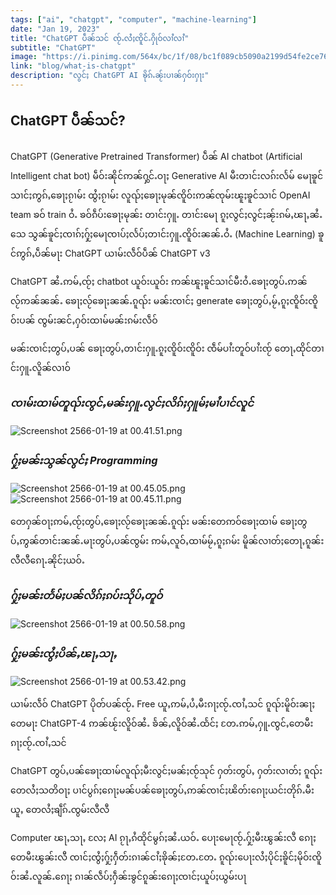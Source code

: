 ```yaml
---
tags: ["ai", "chatgpt", "computer", "machine-learning"]
date: "Jan 19, 2023"
title: "ChatGPT ပဵၼ်သင် ၸႂ်ႉလႆႈၸိူင်ႉႁိုဝ်လၢႆလၢႆ"
subtitle: "ChatGPT"
image: "https://i.pinimg.com/564x/bc/1f/08/bc1f089cb5090a2199d54fe2ce767b25.jpg"
link: "blog/what-is-chatgpt"
description: "လွင်ႈ ChatGPT AI ၶိုၵ်ႉၼႂ်းပၢၼ်ႁဝ်းႁႃး"
---
```


## ChatGPT ပဵၼ်သင်?

ChatGPT (Generative Pretrained Transformer) ပဵၼ် AI chatbot (Artificial Intelligent chat bot) မဵဝ်းၼိုင်ဢၼ်ႁွင်ႉဝႃႈ Generative AI မီးတၢင်းလၵ်းလႅမ် မေႃၶူင်သၢင်ႈဢွၵ်ႇၶေႃႈၵႂၢမ်း ထွႆႈၵႂၢမ်း လူၺ်ႈၶေႃႈမုၼ်ၸိူဝ်းဢၼ်ၸုမ်းၽူႈၶူင်သၢင် OpenAI team ၶဝ် train ဝႆႉ ၶဝ်ၵဵပ်းၶေႃႈမုၼ်း တၢင်းႁူႉ တၢင်းမေႃ ၵူႈလွင်ႈလွင်ႈၼႂ်းၵမ်ႇၽႃႇၼႆႉသေ သွၼ်ၶူင်ႈၸၢၵ်ႈႁႂ်ႈမေႃၸၢပ်ႈလႅပ်ႈတၢင်းႁူႉၸိူဝ်းၼၼ်ႉဝႆႉ (Machine Learning) ၶူင်ဢွၵ်ႇပဵၼ်မႃး ChatGPT ယၢမ်းလဵဝ်ပဵၼ် ChatGPT v3

ChatGPT ၼႆႉဢမ်ႇၸႂ်ႈ chatbot ယူဝ်းယူဝ်း ဢၼ်ၽူႈၶူင်သၢင်မီးဝႆႉၶေႃႈတွပ်ႉဢၼ်လႂ်ဢၼ်ၼၼ်ႉ ၶေႃႈလႂ်ၶေႃႈၼၼ်ႉၵူၺ်း မၼ်းၸၢင်ႈ generate ၶေႃႈတွပ်ႇမႂ်ႇၵူႈၸိူဝ်းၸိူဝ်းပၼ် ၸွမ်းၼင်ႇႁဝ်းထၢမ်မၼ်းၵမ်းလဵဝ်

မၼ်းၸၢင်ႈတွပ်ႇပၼ် ၶေႃႈတွပ်ႇတၢင်းႁူႉၵူႈၸိူဝ်းၸိူဝ်း ၸဵမ်ပၢႆးတူဝ်ပၢႆးၸႂ် တေႃႇထိုင်တၢင်းႁူႉလိူၼ်လၢဝ်

### _ၸၢမ်းထၢမ်တူၺ်းၸွင်ႇမၼ်းႁူႉလွင်ႈလိၵ်ႈႁူမ်ႈမၢႆပၢင်လူင်_

![Screenshot 2566-01-19 at 00.41.51.png](https://github-production-user-asset-6210df.s3.amazonaws.com/9565672/260230248-47041b7c-8e5e-44d4-9096-4eb8a4d35909.png?X-Amz-Algorithm=AWS4-HMAC-SHA256&X-Amz-Credential=AKIAIWNJYAX4CSVEH53A%2F20230812%2Fus-east-1%2Fs3%2Faws4_request&X-Amz-Date=20230812T130439Z&X-Amz-Expires=300&X-Amz-Signature=bbed26fb633e8801eed0513b4cd3e49c3b95af292f198e284ed0c8729830fbd8&X-Amz-SignedHeaders=host&actor_id=9565672&key_id=0&repo_id=428420217)

### _ႁႂ်ႈမၼ်းသွၼ်လွင်ႈ Programming_

![Screenshot 2566-01-19 at 00.45.05.png](https://github-production-user-asset-6210df.s3.amazonaws.com/9565672/260230333-fae22b89-296b-457c-8b76-0d9d8bbb5c79.png?X-Amz-Algorithm=AWS4-HMAC-SHA256&X-Amz-Credential=AKIAIWNJYAX4CSVEH53A%2F20230812%2Fus-east-1%2Fs3%2Faws4_request&X-Amz-Date=20230812T130446Z&X-Amz-Expires=300&X-Amz-Signature=41c6b177c65c55edb8c29e6fcae12db7486e7458f2881f92afa1692b320b9792&X-Amz-SignedHeaders=host&actor_id=9565672&key_id=0&repo_id=428420217)
![Screenshot 2566-01-19 at 00.45.11.png](https://github-production-user-asset-6210df.s3.amazonaws.com/9565672/260230349-a7db06fe-016e-4613-a650-1144aa5f9cc5.png?X-Amz-Algorithm=AWS4-HMAC-SHA256&X-Amz-Credential=AKIAIWNJYAX4CSVEH53A%2F20230812%2Fus-east-1%2Fs3%2Faws4_request&X-Amz-Date=20230812T130453Z&X-Amz-Expires=300&X-Amz-Signature=34c0ac9ccedc02ddca7bd9ebdcada8dbb94b6f9a85fd43b973e32444ab838682&X-Amz-SignedHeaders=host&actor_id=9565672&key_id=0&repo_id=428420217)

တေႁၼ်ဝႃႈဢမ်ႇၸႂ်ႈတွပ်ႇၶေႃႈလႂ်ၶေႃႈၼၼ်ႉၵူၺ်း မၼ်းတေဢဝ်ၶေႃႈထၢမ် ၶေႃႈတွပ်ႇဢွၼ်တၢင်းၼၼ်ႉမႃးတွပ်ႇပၼ်ၸွမ်း ဢမ်ႇလူဝ်ႇထၢမ်မႂ်ႇၵူႈၵမ်း မိူၼ်လၢတ်ႈတေႃႇၵူၼ်းလီလီၵေႃႉၼိုင်ႈယဝ်ႉ

### _ႁႂ်ႈမၼ်းတႅမ်ႈပၼ်လိၵ်ႈၵပ်းသိုပ်ႇတူဝ်_

![Screenshot 2566-01-19 at 00.50.58.png](https://github-production-user-asset-6210df.s3.amazonaws.com/9565672/260230355-e77a8f8b-4fc0-4a8e-a501-a5748d2b6bf1.png?X-Amz-Algorithm=AWS4-HMAC-SHA256&X-Amz-Credential=AKIAIWNJYAX4CSVEH53A%2F20230812%2Fus-east-1%2Fs3%2Faws4_request&X-Amz-Date=20230812T130500Z&X-Amz-Expires=300&X-Amz-Signature=4559ea46c02473098e454785bc26d48710c93c5a527ff11b7005264fe3873841&X-Amz-SignedHeaders=host&actor_id=9565672&key_id=0&repo_id=428420217)

### _ႁႂ်ႈမၼ်းၸွႆႈပိၼ်ႇၽႃႇသႃႇ_

![Screenshot 2566-01-19 at 00.53.42.png](https://github-production-user-asset-6210df.s3.amazonaws.com/9565672/260230356-5bce24db-7c96-4a34-97fb-66d6dd657107.png?X-Amz-Algorithm=AWS4-HMAC-SHA256&X-Amz-Credential=AKIAIWNJYAX4CSVEH53A%2F20230812%2Fus-east-1%2Fs3%2Faws4_request&X-Amz-Date=20230812T130507Z&X-Amz-Expires=300&X-Amz-Signature=97aea06420ef0af0a21d9364a789958a3b67103b41aab5d431a3aeaffd6b2b0c&X-Amz-SignedHeaders=host&actor_id=9565672&key_id=0&repo_id=428420217)

ယၢမ်းလဵဝ် ChatGPT ပိုတ်ပၼ်ၸႂ်ႉ Free ယူႇဢမ်ႇပႆႇမီးၵႃႈၸႂ်ႉၸၢႆႇသင် ၵူၺ်းမိူဝ်းၼႃႈ တေမႃး ChatGPT-4 ဢၼ်ၽႂ်းလိူဝ်ၼႆႉ ၶႅၼ်ႇလိူဝ်ၼႆႉထႅင်ႈ တႄႉဢမ်ႇႁူႉၸွင်ႇတေမီးၵႃႈၸႂ်ႉၸၢႆႇသင်

ChatGPT တွပ်ႇပၼ်ၶေႃႈထၢမ်လူၺ်ႈမီးလွင်ႈမၼ်ႈၸႂ်သုင် ႁတ်းတွပ်ႇ ႁတ်းလၢတ်ႈ ၵူၺ်းတေလႆႈသတိဝႃႈ ပၢင်ပွၵ်ႈၵေႃႈမၼ်ပၼ်ၶေႃႈတွပ်ႇဢၼ်ၸၢင်ႈၽိတ်းၵေႃႈယင်းတိုၵ်ႉမီးယူႇ တေလႆႈၶျဵၵ်ႉၸွမ်းလီလီ

Computer ၽႃႇသႃႇ လႄႈ AI ၵႂႃႇၵႆထိုင်မွၵ်ႈၼႆႉယဝ်ႉ ပေႃးမေႃၸႂ်ႉႁႂ်ႈမီးၽွၼ်းလီ ၵေႃႈတေမီးၽွၼ်းလီ ၸၢင်ႈၸွႆႈႁႂ်ႈႁဵတ်းၵၢၼ်ငၢႆႈၶိုၼ်ႈတႄႉတႄႉ ၵူၺ်းပေႃးလႆႈပိုင်ႈၶိူင်ႈမိုဝ်းၸိူဝ်းၼႆႉလူၼ်ႉၵေႃႈ ၵၢၼ်လဵပ်ႈႁဵၼ်းၶွင်ၵူၼ်းၵေႃႈၸၢင်ႈယူပ်ႈယွမ်းပႃ
